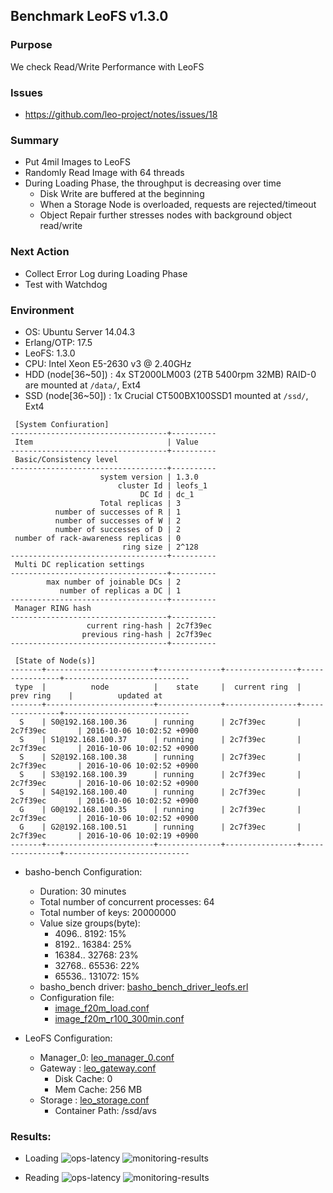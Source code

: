 ## Benchmark LeoFS v1.3.0

### Purpose
We check Read/Write Performance with LeoFS

### Issues
* https://github.com/leo-project/notes/issues/18

### Summary
- Put 4mil Images to LeoFS
- Randomly Read Image with 64 threads
- During Loading Phase, the throughput is decreasing over time
    - Disk Write are buffered at the beginning
    - When a Storage Node is overloaded, requests are rejected/timeout
    - Object Repair further stresses nodes with background object read/write

### Next Action
- Collect Error Log during Loading Phase
- Test with Watchdog

### Environment

* OS: Ubuntu Server 14.04.3
* Erlang/OTP: 17.5
* LeoFS: 1.3.0
* CPU: Intel Xeon E5-2630 v3 @ 2.40GHz
* HDD (node[36~50]) : 4x ST2000LM003 (2TB 5400rpm 32MB) RAID-0 are mounted at `/data/`, Ext4
* SSD (node[36~50]) : 1x Crucial CT500BX100SSD1 mounted at `/ssd/`, Ext4

```
 [System Confiuration]
-----------------------------------+----------
 Item                              | Value
-----------------------------------+----------
 Basic/Consistency level
-----------------------------------+----------
                    system version | 1.3.0
                        cluster Id | leofs_1
                             DC Id | dc_1
                    Total replicas | 3
          number of successes of R | 1
          number of successes of W | 2
          number of successes of D | 2
 number of rack-awareness replicas | 0
                         ring size | 2^128
-----------------------------------+----------
 Multi DC replication settings
-----------------------------------+----------
        max number of joinable DCs | 2
           number of replicas a DC | 1
-----------------------------------+----------
 Manager RING hash
-----------------------------------+----------
                 current ring-hash | 2c7f39ec
                previous ring-hash | 2c7f39ec
-----------------------------------+----------

 [State of Node(s)]
-------+------------------------+--------------+----------------+----------------+----------------------------
 type  |          node          |    state     |  current ring  |   prev ring    |          updated at
-------+------------------------+--------------+----------------+----------------+----------------------------
  S    | S0@192.168.100.36      | running      | 2c7f39ec       | 2c7f39ec       | 2016-10-06 10:02:52 +0900
  S    | S1@192.168.100.37      | running      | 2c7f39ec       | 2c7f39ec       | 2016-10-06 10:02:52 +0900
  S    | S2@192.168.100.38      | running      | 2c7f39ec       | 2c7f39ec       | 2016-10-06 10:02:52 +0900
  S    | S3@192.168.100.39      | running      | 2c7f39ec       | 2c7f39ec       | 2016-10-06 10:02:52 +0900
  S    | S4@192.168.100.40      | running      | 2c7f39ec       | 2c7f39ec       | 2016-10-06 10:02:52 +0900
  G    | G0@192.168.100.35      | running      | 2c7f39ec       | 2c7f39ec       | 2016-10-06 10:02:52 +0900
  G    | G2@192.168.100.51      | running      | 2c7f39ec       | 2c7f39ec       | 2016-10-06 10:02:19 +0900
-------+------------------------+--------------+----------------+----------------+----------------------------

```

* basho-bench Configuration:
    * Duration: 30 minutes
    * Total number of concurrent processes: 64
    * Total number of keys: 20000000
    * Value size groups(byte):
        *    4096..   8192: 15%
        *    8192..  16384: 25%
        *   16384..  32768: 23%
        *   32768..  65536: 22%
        *   65536.. 131072: 15%
    * basho_bench driver: [basho_bench_driver_leofs.erl](https://github.com/leo-project/basho_bench/blob/master/src/basho_bench_driver_leofs.erl)
    * Configuration file: 
        * [image_f20m_load.conf](load/image_f20m_load.conf)
        * [image_f20m_r100_300min.conf](read/image_f20m_r100_300min.conf)

* LeoFS Configuration:
    * Manager_0: [leo_manager_0.conf](conf/G0/leo_manager.conf)
    * Gateway  : [leo_gateway.conf](conf/G0/leo_gateway.conf)
        * Disk Cache: 0
        * Mem Cache: 256 MB
    * Storage  : [leo_storage.conf](conf/S0/leo_storage.conf)
        * Container Path: /ssd/avs

### Results:
* Loading
    ![ops-latency](load/summary.png)
    ![monitoring-results](grafana_load.png)

* Reading
    ![ops-latency](read/summary.png)
    ![monitoring-results](grafana_read.png)
